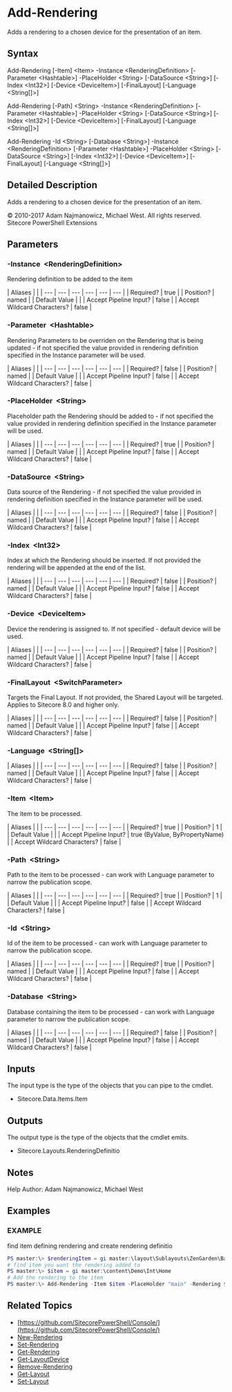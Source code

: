 # Add-Rendering

Adds a rendering to a chosen device for the presentation of an item.

## Syntax

Add-Rendering \[-Item\] &lt;Item&gt; -Instance &lt;RenderingDefinition&gt; \[-Parameter &lt;Hashtable&gt;\] -PlaceHolder &lt;String&gt; \[-DataSource &lt;String&gt;\] \[-Index &lt;Int32&gt;\] \[-Device &lt;DeviceItem&gt;\] \[-FinalLayout\] \[-Language &lt;String\[\]&gt;\]

Add-Rendering \[-Path\] &lt;String&gt; -Instance &lt;RenderingDefinition&gt; \[-Parameter &lt;Hashtable&gt;\] -PlaceHolder &lt;String&gt; \[-DataSource &lt;String&gt;\] \[-Index &lt;Int32&gt;\] \[-Device &lt;DeviceItem&gt;\] \[-FinalLayout\] \[-Language &lt;String\[\]&gt;\]

Add-Rendering -Id &lt;String&gt; \[-Database &lt;String&gt;\] -Instance &lt;RenderingDefinition&gt; \[-Parameter &lt;Hashtable&gt;\] -PlaceHolder &lt;String&gt; \[-DataSource &lt;String&gt;\] \[-Index &lt;Int32&gt;\] \[-Device &lt;DeviceItem&gt;\] \[-FinalLayout\] \[-Language &lt;String\[\]&gt;\]

## Detailed Description

Adds a rendering to a chosen device for the presentation of an item.

© 2010-2017 Adam Najmanowicz, Michael West. All rights reserved. Sitecore PowerShell Extensions

## Parameters

### -Instance  &lt;RenderingDefinition&gt;

Rendering definition to be added to the item

| Aliases |  |
| --- | --- | --- | --- | --- | --- |
| Required? | true |
| Position? | named |
| Default Value |  |
| Accept Pipeline Input? | false |
| Accept Wildcard Characters? | false |

### -Parameter  &lt;Hashtable&gt;

Rendering Parameters to be overriden on the Rendering that is being updated - if not specified the value provided in rendering definition specified in the Instance parameter will be used.

| Aliases |  |
| --- | --- | --- | --- | --- | --- |
| Required? | false |
| Position? | named |
| Default Value |  |
| Accept Pipeline Input? | false |
| Accept Wildcard Characters? | false |

### -PlaceHolder  &lt;String&gt;

Placeholder path the Rendering should be added to - if not specified the value provided in rendering definition specified in the Instance parameter will be used.

| Aliases |  |
| --- | --- | --- | --- | --- | --- |
| Required? | true |
| Position? | named |
| Default Value |  |
| Accept Pipeline Input? | false |
| Accept Wildcard Characters? | false |

### -DataSource  &lt;String&gt;

Data source of the Rendering - if not specified the value provided in rendering definition specified in the Instance parameter will be used.

| Aliases |  |
| --- | --- | --- | --- | --- | --- |
| Required? | false |
| Position? | named |
| Default Value |  |
| Accept Pipeline Input? | false |
| Accept Wildcard Characters? | false |

### -Index  &lt;Int32&gt;

Index at which the Rendering should be inserted. If not provided the rendering will be appended at the end of the list.

| Aliases |  |
| --- | --- | --- | --- | --- | --- |
| Required? | false |
| Position? | named |
| Default Value |  |
| Accept Pipeline Input? | false |
| Accept Wildcard Characters? | false |

### -Device  &lt;DeviceItem&gt;

Device the rendering is assigned to. If not specified - default device will be used.

| Aliases |  |
| --- | --- | --- | --- | --- | --- |
| Required? | false |
| Position? | named |
| Default Value |  |
| Accept Pipeline Input? | false |
| Accept Wildcard Characters? | false |

### -FinalLayout  &lt;SwitchParameter&gt;

Targets the Final Layout. If not provided, the Shared Layout will be targeted. Applies to Sitecore 8.0 and higher only.

| Aliases |  |
| --- | --- | --- | --- | --- | --- |
| Required? | false |
| Position? | named |
| Default Value |  |
| Accept Pipeline Input? | false |
| Accept Wildcard Characters? | false |

### -Language  &lt;String\[\]&gt;

| Aliases |  |
| --- | --- | --- | --- | --- | --- |
| Required? | false |
| Position? | named |
| Default Value |  |
| Accept Pipeline Input? | false |
| Accept Wildcard Characters? | false |

### -Item  &lt;Item&gt;

The item to be processed.

| Aliases |  |
| --- | --- | --- | --- | --- | --- |
| Required? | true |
| Position? | 1 |
| Default Value |  |
| Accept Pipeline Input? | true \(ByValue, ByPropertyName\) |
| Accept Wildcard Characters? | false |

### -Path  &lt;String&gt;

Path to the item to be processed - can work with Language parameter to narrow the publication scope.

| Aliases |  |
| --- | --- | --- | --- | --- | --- |
| Required? | true |
| Position? | 1 |
| Default Value |  |
| Accept Pipeline Input? | false |
| Accept Wildcard Characters? | false |

### -Id  &lt;String&gt;

Id of the item to be processed - can work with Language parameter to narrow the publication scope.

| Aliases |  |
| --- | --- | --- | --- | --- | --- |
| Required? | true |
| Position? | named |
| Default Value |  |
| Accept Pipeline Input? | false |
| Accept Wildcard Characters? | false |

### -Database  &lt;String&gt;

Database containing the item to be processed - can work with Language parameter to narrow the publication scope.

| Aliases |  |
| --- | --- | --- | --- | --- | --- |
| Required? | false |
| Position? | named |
| Default Value |  |
| Accept Pipeline Input? | false |
| Accept Wildcard Characters? | false |

## Inputs

The input type is the type of the objects that you can pipe to the cmdlet.

* Sitecore.Data.Items.Item 

## Outputs

The output type is the type of the objects that the cmdlet emits.

* Sitecore.Layouts.RenderingDefinitio 

## Notes

Help Author: Adam Najmanowicz, Michael West

## Examples

### EXAMPLE

find item defining rendering and create rendering definitio

```powershell
PS master:\> $renderingItem = gi master:\layout\Sublayouts\ZenGarden\Basic\Content | New-Rendering -Placeholder "main"
# find item you want the rendering added to
PS master:\> $item = gi master:\content\Demo\Int\Home
# Add the rendering to the item
PS master:\> Add-Rendering -Item $item -PlaceHolder "main" -Rendering $renderingItem -Parameter @{ FieldName = "Content" }
```

## Related Topics

* [https://github.com/SitecorePowerShell/Console/](https://github.com/SitecorePowerShell/Console/) 
* [New-Rendering](new-rendering.md)
* [Set-Rendering](set-rendering.md)
* [Get-Rendering](get-rendering.md)
* [Get-LayoutDevice](get-layoutdevice.md)
* [Remove-Rendering](remove-rendering.md)
* [Get-Layout](get-layout.md)
* [Set-Layout](set-layout.md)

